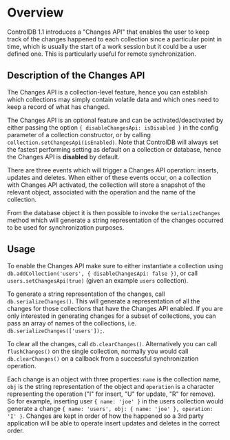 # Overview

ControlDB 1.1 introduces a "Changes API" that enables the user to keep track of the changes happened to each collection since a particular point in time, which is usually the start of a work session but it could be a user defined one.
This is particularly useful for remote synchronization.

## Description of the Changes API

The Changes API is a collection-level feature, hence you can establish which collections may simply contain volatile data and which ones need to keep a record of what has changed.

The Changes API is an optional feature and can be activated/deactivated by either passing the option `{ disableChangesApi: isDisabled }` in the config parameter of a collection constructor, or by calling `collection.setChangesApi(isEnabled)`.
Note that ControlDB will always set the fastest performing setting as default on a collection or database, hence the Changes API is **disabled** by default.

There are three events which will trigger a Changes API operation: inserts, updates and deletes.
When either of these events occur, on a collection with Changes API activated, the collection will store a snapshot of the relevant object, associated with the operation and the name of the collection.

From the database object it is then possible to invoke the `serializeChanges` method which will generate a string representation of the changes occurred to be used for synchronization purposes.

## Usage

To enable the Changes API make sure to either instantiate a collection using `db.addCollection('users', { disableChangesApi: false })`, or call `users.setChangesApi(true)` (given an example `users` collection).

To generate a string representation of the changes, call `db.serializeChanges()`. This will generate a representation of all the changes for those collections that have the Changes API enabled. If you are only interested in generating changes for a subset of collections, you can pass an array of names of the collections, i.e. `db.serializeChanges(['users']);`.

To clear all the changes, call `db.clearChanges()`. Alternatively you can call `flushChanges()` on the single collection, normally you would call `db.clearChanges()` on a callback from a successful synchronization operation.

Each change is an object with three properties: `name` is the collection name, `obj` is the string representation of the object and `operation` is a character representing the operation ("I" for insert, "U" for update, "R" for remove). So for example, inserting user `{ name: 'joe' }` in the users collection would generate a change `{ name: 'users', obj: { name: 'joe' }, operation: 'I' }`. Changes are kept in order of how the happened so a 3rd party application will be able to operate insert updates and deletes in the correct order.
